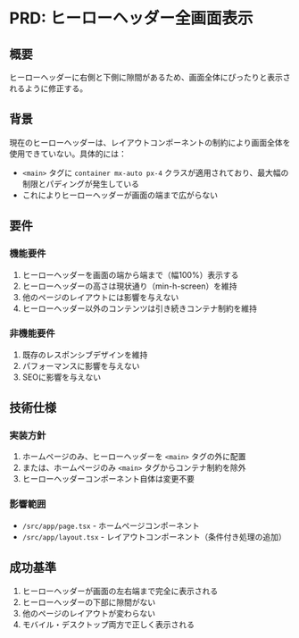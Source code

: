 # PRD: ヒーローヘッダー全画面表示

## 概要

ヒーローヘッダーに右側と下側に隙間があるため、画面全体にぴったりと表示されるように修正する。

## 背景

現在のヒーローヘッダーは、レイアウトコンポーネントの制約により画面全体を使用できていない。具体的には：

- `<main>` タグに `container mx-auto px-4` クラスが適用されており、最大幅の制限とパディングが発生している
- これによりヒーローヘッダーが画面の端まで広がらない

## 要件

### 機能要件

1. ヒーローヘッダーを画面の端から端まで（幅100%）表示する
2. ヒーローヘッダーの高さは現状通り（min-h-screen）を維持
3. 他のページのレイアウトには影響を与えない
4. ヒーローヘッダー以外のコンテンツは引き続きコンテナ制約を維持

### 非機能要件

1. 既存のレスポンシブデザインを維持
2. パフォーマンスに影響を与えない
3. SEOに影響を与えない

## 技術仕様

### 実装方針

1. ホームページのみ、ヒーローヘッダーを `<main>` タグの外に配置
2. または、ホームページのみ `<main>` タグからコンテナ制約を除外
3. ヒーローヘッダーコンポーネント自体は変更不要

### 影響範囲

- `/src/app/page.tsx` - ホームページコンポーネント
- `/src/app/layout.tsx` - レイアウトコンポーネント（条件付き処理の追加）

## 成功基準

1. ヒーローヘッダーが画面の左右端まで完全に表示される
2. ヒーローヘッダーの下部に隙間がない
3. 他のページのレイアウトが変わらない
4. モバイル・デスクトップ両方で正しく表示される
